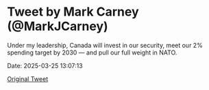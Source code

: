 # Tweet by Mark Carney (@MarkJCarney)

Under my leadership, Canada will invest in our security, meet our 2% spending target by 2030 — and pull our full weight in NATO.

Date: 2025-03-25 13:07:13

[Original Tweet](https://x.com/MarkJCarney/status/1904520446617239577)
